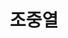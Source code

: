 ---
layout: hubs
key: Q56651392
title: 조중열
name: 조중열
image: 
description: 대한민국의 기업가, 전 한일개발 회장
score: 3.457448034556041e-05
degree: 3
---